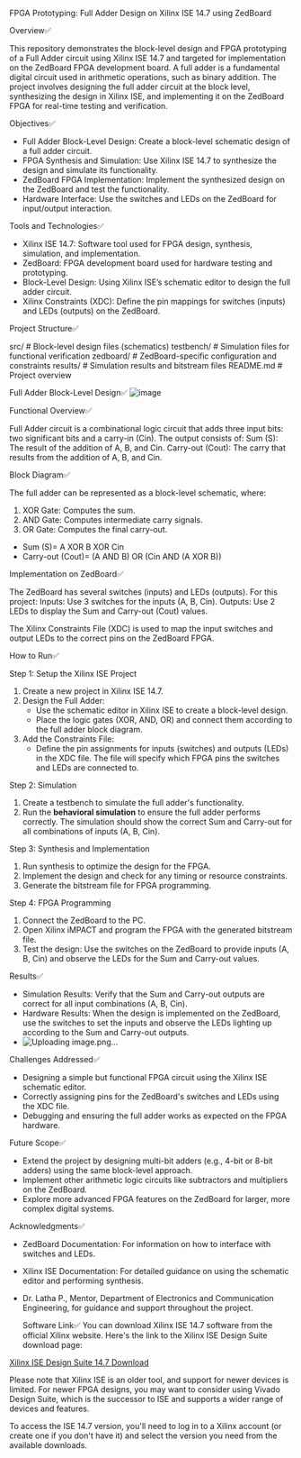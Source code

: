 FPGA Prototyping: Full Adder Design on Xilinx ISE 14.7 using ZedBoard

Overview✅

This repository demonstrates the block-level design and FPGA prototyping of a Full Adder circuit using Xilinx ISE 14.7 and targeted for implementation on the ZedBoard FPGA development board. A full adder is a fundamental digital circuit used in arithmetic operations, such as binary addition. The project involves designing the full adder circuit at the block level, synthesizing the design in Xilinx ISE, and implementing it on the ZedBoard FPGA for real-time testing and verification.

 Objectives✅

- Full Adder Block-Level Design: Create a block-level schematic design of a full adder circuit.
- FPGA Synthesis and Simulation: Use Xilinx ISE 14.7 to synthesize the design and simulate its functionality.
- ZedBoard FPGA Implementation: Implement the synthesized design on the ZedBoard and test the functionality.
- Hardware Interface: Use the switches and LEDs on the ZedBoard for input/output interaction.

Tools and Technologies✅

- Xilinx ISE 14.7: Software tool used for FPGA design, synthesis, simulation, and implementation.
- ZedBoard: FPGA development board used for hardware testing and prototyping.
- Block-Level Design: Using Xilinx ISE’s schematic editor to design the full adder circuit.
- Xilinx Constraints (XDC): Define the pin mappings for switches (inputs) and LEDs (outputs) on the ZedBoard.

Project Structure✅


 src/                  # Block-level design files (schematics)
 testbench/            # Simulation files for functional verification
 zedboard/             # ZedBoard-specific configuration and constraints
 results/              # Simulation results and bitstream files
 README.md             # Project overview

Full Adder Block-Level Design✅
![image](https://github.com/user-attachments/assets/1318640f-3c2e-4119-ba28-f311934eaec5)


Functional Overview✅

Full Adder circuit is a combinational logic circuit that adds three input bits: two significant bits and a carry-in (Cin). The output consists of:
Sum (S): The result of the addition of A, B, and Cin.
Carry-out (Cout): The carry that results from the addition of A, B, and Cin.

Block Diagram✅

The full adder can be represented as a block-level schematic, where:
1. XOR Gate: Computes the sum.
2. AND Gate: Computes intermediate carry signals.
3. OR Gate: Computes the final carry-out.

- Sum (S)= A XOR B XOR Cin
- Carry-out (Cout)= (A AND B) OR (Cin AND (A XOR B))

Implementation on ZedBoard✅

The ZedBoard has several switches (inputs) and LEDs (outputs). For this project:
Inputs: Use 3 switches for the inputs (A, B, Cin).
Outputs: Use 2 LEDs to display the Sum and Carry-out (Cout) values.

The Xilinx Constraints File (XDC) is used to map the input switches and output LEDs to the correct pins on the ZedBoard FPGA.

 How to Run✅

Step 1: Setup the Xilinx ISE Project

1. Create a new project in Xilinx ISE 14.7.
2. Design the Full Adder:
   - Use the schematic editor in Xilinx ISE to create a block-level design.
   - Place the logic gates (XOR, AND, OR) and connect them according to the full adder block diagram.
3. Add the Constraints File:
   - Define the pin assignments for inputs (switches) and outputs (LEDs) in the XDC file. The file will specify which FPGA pins the switches and LEDs are connected to.

Step 2: Simulation

1. Create a testbench to simulate the full adder's functionality.
2. Run the **behavioral simulation** to ensure the full adder performs correctly. The simulation should show the correct Sum and Carry-out for all combinations of inputs (A, B, Cin).

 Step 3: Synthesis and Implementation

1. Run synthesis to optimize the design for the FPGA.
2. Implement the design and check for any timing or resource constraints.
3. Generate the bitstream file for FPGA programming.

 Step 4: FPGA Programming

1. Connect the ZedBoard to the PC.
2. Open Xilinx iMPACT and program the FPGA with the generated bitstream file.
3. Test the design: Use the switches on the ZedBoard to provide inputs (A, B, Cin) and observe the LEDs for the Sum and Carry-out values.

Results✅

- Simulation Results: Verify that the Sum and Carry-out outputs are correct for all input combinations (A, B, Cin).
- Hardware Results: When the design is implemented on the ZedBoard, use the switches to set the inputs and observe the LEDs lighting up according to the Sum and Carry-out outputs.
- ![Uploading image.png…]()


Challenges Addressed✅

- Designing a simple but functional FPGA circuit using the Xilinx ISE schematic editor.
- Correctly assigning pins for the ZedBoard's switches and LEDs using the XDC file.
- Debugging and ensuring the full adder works as expected on the FPGA hardware.

 Future Scope✅

- Extend the project by designing multi-bit adders (e.g., 4-bit or 8-bit adders) using the same block-level approach.
- Implement other arithmetic logic circuits like subtractors and multipliers on the ZedBoard.
- Explore more advanced FPGA features on the ZedBoard for larger, more complex digital systems.

Acknowledgments✅

- ZedBoard Documentation: For information on how to interface with switches and LEDs.
- Xilinx ISE Documentation: For detailed guidance on using the schematic editor and performing synthesis.
- Dr. Latha P., Mentor, Department of Electronics and Communication Engineering, for guidance and support throughout the project.

  Software Link✅
  You can download Xilinx ISE 14.7 software from the official Xilinx website. Here's the link to the Xilinx ISE Design Suite download page:

[Xilinx ISE Design Suite 14.7 Download](https://www.xilinx.com/support/download/index.html/content/xilinx/en/downloadNav/design-tools.html)

Please note that Xilinx ISE is an older tool, and support for newer devices is limited. For newer FPGA designs, you may want to consider using Vivado Design Suite, which is the successor to ISE and supports a wider range of devices and features.

To access the ISE 14.7 version, you'll need to log in to a Xilinx account (or create one if you don't have it) and select the version you need from the available downloads.


